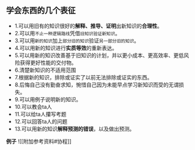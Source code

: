 
## 学会东西的几个表征
- 1.可以用旧有的知识很好的**解释、推导、证明**出新知识的**合理性**。
- 2.可以用`不止一种逻辑路线`凭借`旧知识验证新知识`。
- 3.可以用`新的知识`加上`部分旧的知识`验证`另一部分旧的知识`。
- 4.可以用新的知识进行**实质等效**的重新表达。
- 5.可以用新的知识改善基于旧知识的计划，并以更小成本、更高效率、更低风险获得更好性能的交付物。
- 6.清楚新知识的不适用范围
- 7.根据新的知识，排除或证实了以前无法排除或证实的东西。
- 8.后悔自己没有勤奋求知，惋惜自己因为未能早点学习新知识而受的无谓损失。
- 9.可以用例子说明新的知识。
- 10.可以教会ta人
- 11.可以给ta人攥写考题
- 12.可以回答ta人的问题
- 13.可以用新的知识**解释预测的错误**，以及做出预测。

**例子**
![[附加参考资料#协程]]

